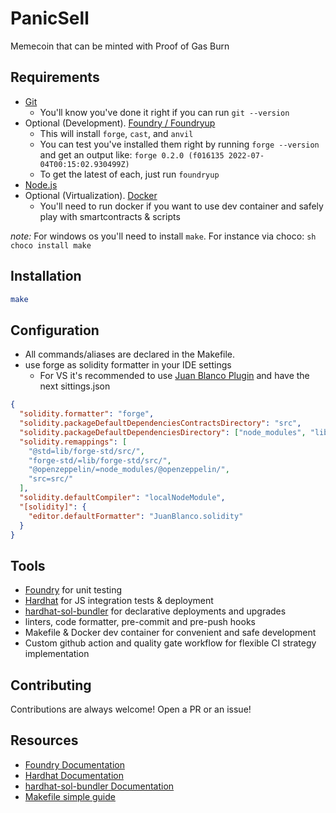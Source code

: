 # PanicSell

Memecoin that can be minted with Proof of Gas Burn

## Requirements

- [Git](https://git-scm.com/book/en/v2/Getting-Started-Installing-Git)
  - You'll know you've done it right if you can run `git --version`
- Optional (Development). [Foundry / Foundryup](https://github.com/gakonst/foundry)
  - This will install `forge`, `cast`, and `anvil`
  - You can test you've installed them right by running `forge --version` and get an output like: `forge 0.2.0 (f016135 2022-07-04T00:15:02.930499Z)`
  - To get the latest of each, just run `foundryup`
- [Node.js](https://nodejs.org/en)
- Optional (Virtualization). [Docker](https://www.docker.com/)
  - You'll need to run docker if you want to use dev container and safely play with smartcontracts & scripts

_note:_ For windows os you'll need to install `make`. For instance via choco: `sh choco install make`

## Installation

```sh
make
```

## Configuration

- All commands/aliases are declared in the Makefile.
- use forge as solidity formatter in your IDE settings
  - For VS it's recommended to use [Juan Blanco Plugin](https://github.com/juanfranblanco/vscode-solidity) and have the next sittings.json

```json
{
  "solidity.formatter": "forge",
  "solidity.packageDefaultDependenciesContractsDirectory": "src",
  "solidity.packageDefaultDependenciesDirectory": ["node_modules", "lib"],
  "solidity.remappings": [
    "@std=lib/forge-std/src/",
    "forge-std/=lib/forge-std/src/",
    "@openzeppelin/=node_modules/@openzeppelin/",
    "src=src/"
  ],
  "solidity.defaultCompiler": "localNodeModule",
  "[solidity]": {
    "editor.defaultFormatter": "JuanBlanco.solidity"
  }
}
```

## Tools

- [Foundry](<(https://book.getfoundry.sh/)>) for unit testing
- [Hardhat](https://hardhat.org/docs) for JS integration tests & deployment
- [hardhat-sol-bundler](https://github.com/dgma/hardhat-sol-bundler) for declarative deployments and upgrades
- linters, code formatter, pre-commit and pre-push hooks
- Makefile & Docker dev container for convenient and safe development
- Custom github action and quality gate workflow for flexible CI strategy implementation

## Contributing

Contributions are always welcome! Open a PR or an issue!

## Resources

- [Foundry Documentation](https://book.getfoundry.sh/)
- [Hardhat Documentation](https://hardhat.org/docs)
- [hardhat-sol-bundler Documentation](https://github.com/dgma/hardhat-sol-bundler)
- [Makefile simple guide](https://opensource.com/article/18/8/what-how-makefile)
